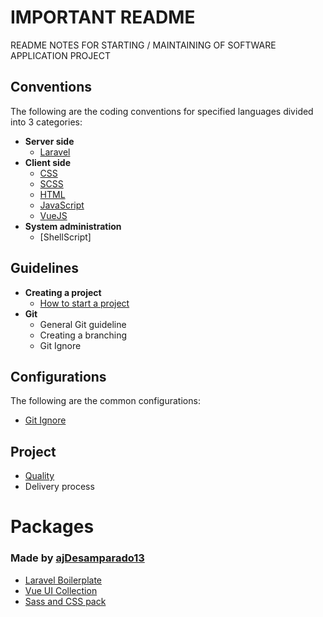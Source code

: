 # IMPORTANT README

README NOTES FOR STARTING / MAINTAINING OF SOFTWARE APPLICATION PROJECT

## Conventions

The following are the coding conventions for specified languages divided into 3 categories:

- **Server side**
  - [Laravel](conventions/Laravel.md)
- **Client side**
  - [CSS](conventions/CSS.md)
  - [SCSS](conventions/SCSS.md)
  - [HTML](conventions/HTML.md)
  - [JavaScript](conventions/Javascript.md)
  - [VueJS](conventions/VueJS.md)
- **System administration**
  - [ShellScript]

## Guidelines

- **Creating a project**
  - [How to start a project](https://github.com/nodes-vapor/readme/blob/master/Documentation/how-to-start-a-project.md)
- **Git**
  - General Git guideline
  - Creating a branching
  - Git Ignore

## Configurations

The following are the common configurations:

- [ Git Ignore ](configurations/Gitignore.md)

## Project

- [ Quality ](guidelines/project.md)
- Delivery process

# Packages

### Made by [ajDesamparado13](https://github.com/ajDesamparado13)

- [Laravel Boilerplate](https://github.com/ajDesamparado13/j-laravel-vue-boilerplate)
- [Vue UI Collection](https://github.com/ajDesamparado13/j-ui)
- [Sass and CSS pack](https://github.com/ajDesamparado13/css-pack)
